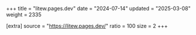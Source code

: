 +++
title = "litew.pages.dev"
date = "2024-07-14"
updated = "2025-03-08"
weight = 2335

[extra]
source = "https://litew.pages.dev/"
ratio = 100
size = 2
+++
